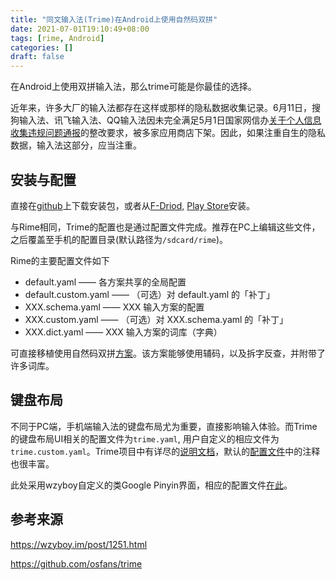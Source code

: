 ```yaml
---
title: "同文输入法(Trime)在Android上使用自然码双拼"
date: 2021-07-01T19:10:49+08:00
tags: [rime, Android]
categories: []
draft: false
---
```


在Android上使用双拼输入法，那么trime可能是你最佳的选择。

<!-- more -->

近年来，许多大厂的输入法都存在这样或那样的隐私数据收集记录。6月11日，搜狗输入法、讯飞输入法、QQ输入法因未完全满足5月1日国家网信办[关于个人信息收集违规问题通报](http://www.cac.gov.cn/2021-04/30/c_1621370239178608.htm)的整改要求，被多家应用商店下架。因此，如果注重自生的隐私数据，输入法这部分，应当注重。

## 安装与配置

直接在[github](https://github.com/osfans/trime/releases/latest)上下载安装包，或者从[F-Driod,](https://f-droid.org/zh_Hans/packages/com.osfans.trime/) [Play Store](https://play.google.com/store/apps/details?id=com.osfans.trime)安装。

与Rime相同，Trime的配置也是通过配置文件完成。推荐在PC上编辑这些文件，之后覆盖至手机的配置目录(默认路径为`/sdcard/rime`)。

Rime的主要配置文件如下

- default.yaml —— 各方案共享的全局配置
- default.custom.yaml —— （可选）对 default.yaml 的「补丁」
- XXX.schema.yaml —— XXX 输入方案的配置
- XXX.custom.yaml —— （可选）对 XXX.schema.yaml 的「补丁」
- XXX.dict.yaml —— XXX 输入方案的词库（字典）

可直接移植使用自然码双拼[方案](https://github.com/mutoe/rime)。该方案能够使用辅码，以及拆字反查，并附带了许多词库。

## 键盘布局

不同于PC端，手机端输入法的键盘布局尤为重要，直接影响输入体验。而Trime的键盘布局UI相关的配置文件为`trime.yaml`, 用户自定义的相应文件为`trime.custom.yaml`。Trime项目中有详尽的[说明文档](https://github.com/osfans/trime/wiki/trime.yaml%E8%A9%B3%E8%A7%A3)，默认的[配置文件](https://github.com/osfans/trime/blob/v3.0.1/assets/rime/trime.yaml)中的注释也很丰富。

此处采用wzyboy自定义的类Google Pinyin界面，相应的配置文件[在此](https://github.com/wzyboy/rime_config/blob/94be9ce8856502deea62d508d169515fc7777599/trime.custom.yaml#L8-L95)。

## 参考来源

https://wzyboy.im/post/1251.html

https://github.com/osfans/trime

